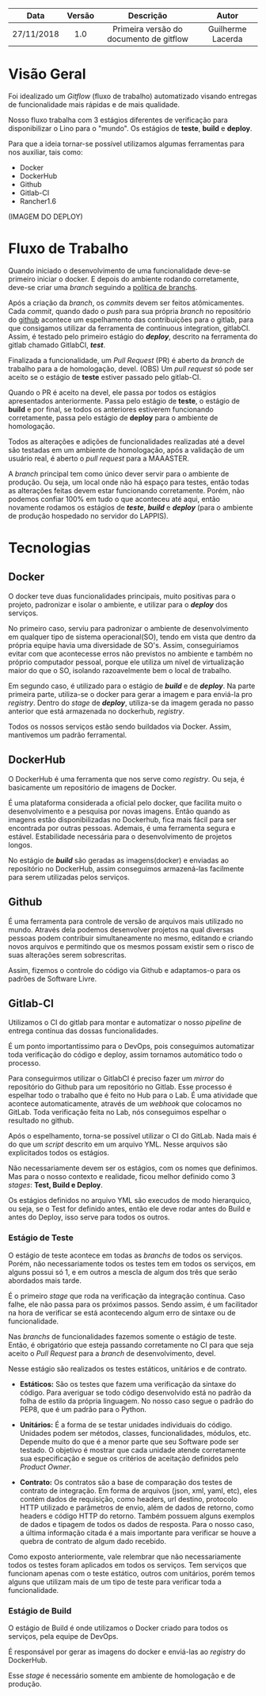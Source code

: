 | Data | Versão | Descrição | Autor |
|:----:|:------:|:---------:|:-----:|
|27/11/2018|1.0|Primeira versão do documento de gitflow | Guilherme Lacerda |

# Visão Geral

Foi idealizado um _Gitflow_ (fluxo de trabalho) automatizado visando entregas de funcionalidade mais rápidas e de mais qualidade.

Nosso fluxo trabalha com 3 estágios diferentes de verificação para disponibilizar o Lino para o "mundo". Os estágios de **teste**, **build** e **deploy**.

Para que a ideia tornar-se possível utilizamos algumas ferramentas para nos auxiliar, tais como:

* Docker
* DockerHub
* Github
* Gitlab-CI
* Rancher1.6

(IMAGEM DO DEPLOY)

# Fluxo de Trabalho

Quando iniciado o desenvolvimento de uma funcionalidade deve-se primeiro iniciar o docker. E depois do ambiente rodando corretamente, deve-se criar uma _branch_ seguindo a [política de branchs](https://github.com/fga-eps-mds/2018.2-Lino/blob/master/docs/policies/branches.md).

Após a criação da _branch_, os _commits_ devem ser feitos atômicamentes. Cada _commit_, quando dado o _push_ para sua própria _branch_ no repositório do [github](https://github.com/fga-eps-mds/2018.2-Lino) acontece um espelhamento das contribuições para o gitlab, para que consigamos utilizar da ferramenta de continuous integration, gitlabCI. Assim, é testado pelo primeiro estágio do **_deploy_**, descrito na ferramenta do gitlab chamado GitlabCI, **_test_**.

Finalizada a funcionalidade, um _Pull Request_ (PR) é aberto da _branch_ de trabalho para a de homologação, devel. (OBS) Um _pull request_ só pode ser aceito se o estágio de **teste** estiver passado pelo gitlab-CI.

Quando o PR é aceito na devel, ele passa por todos os estágios apresentados anteriormente. Passa pelo estágio de **teste**, o estágio de **build** e por final, se todos os anteriores estiverem funcionando corretamente, passa pelo estágio de **deploy** para o ambiente de homologação.

Todos as alterações e adições de funcionalidades realizadas até a devel são testadas em um ambiente de homologação, após a validação de um usuário real, é aberto o _pull request_ para a MAAASTER.

A _branch_ principal tem como único dever servir para o ambiente de produção. Ou seja, um local onde não há espaço para testes, então todas as alterações feitas devem estar funcionando corretamente. Porém, não podemos confiar 100% em tudo o que aconteceu até aqui, então novamente rodamos os estágios de **_teste_**, **_build_** e **_deploy_** (para o ambiente de produção hospedado no servidor do LAPPIS).

# Tecnologias

## Docker
  O docker teve duas funcionalidades principais, muito positivas para o projeto, padronizar e isolar o ambiente, e utilizar para o **_deploy_** dos serviços.

  No primeiro caso, serviu para padronizar o ambiente de desenvolvimento em qualquer tipo de sistema operacional(SO), tendo em vista que dentro da própria equipe havia uma diversidade de SO's. Assim, conseguiriamos evitar com que acontecesse erros não previstos no ambiente e também no próprio computador pessoal, porque ele utiliza um nível de virtualização maior do que o SO, isolando razoavelmente bem o local de trabalho.

  Em segundo caso, é utilizado para o estágio de **_build_** e de **_deploy_**. Na parte primeira parte, utiliza-se o docker para gerar a imagem e para enviá-la pro _registry_. Dentro do _stage_ de **_deploy_**, utiliza-se da imagem gerada no passo anterior que está armazenada no dockerhub, _registry_.

  Todos os nossos serviços estão sendo buildados via Docker. Assim, mantivemos um padrão ferramental.

## DockerHub
  O DockerHub é uma ferramenta que nos serve como _registry_. Ou seja, é basicamente um repositório de imagens de Docker.

  É uma plataforma considerada a oficial pelo docker, que facilita muito o desenvolvimento e a pesquisa por novas imagens. Então quando as imagens estão disponibilizadas no Dockerhub, fica mais fácil para ser encontrada por outras pessoas. Ademais, é uma ferramenta segura e estável. Estabilidade necessária para o desenvolvimento de projetos longos.

  No estágio de **_build_** são geradas as imagens(docker) e enviadas ao repositório no DockerHub, assim conseguimos armazená-las facilmente para serem utilizadas pelos serviços.

## Github
  É uma ferramenta para controle de versão de arquivos mais utilizado no mundo. Através dela podemos desenvolver projetos na qual diversas pessoas podem contribuir simultaneamente no mesmo, editando e criando novos arquivos e permitindo que os mesmos possam existir sem o risco de suas alterações serem sobrescritas.

  Assim, fizemos o controle do código via Github e adaptamos-o para os padrões de Software Livre.

## Gitlab-CI
  Utilizamos o CI do gitlab para montar e automatizar o nosso _pipeline_ de entrega contínua das dossas funcionalidades.

  É um ponto importantíssimo para o DevOps, pois conseguimos automatizar toda verificação do código e deploy, assim tornamos automático todo o processo.

  Para conseguirmos utilizar o GitlabCI é preciso fazer um _mirror_ do repositório do Github para um repositório no Gitlab. Esse processo é espelhar todo o trabalho que é feito no Hub para o Lab. É uma atividade que acontece automaticamente, através de um _webhook_ que colocamos no GitLab. Toda verificação feita no Lab, nós conseguimos espelhar o resultado no github.

  Após o espelhamento, torna-se possível utilizar o CI do GitLab. Nada mais é do que um _script_ descrito em um arquivo YML. Nesse arquivos são explicitados todos os estágios.

  Não necessariamente devem ser os estágios, com os nomes que definimos. Mas para o nosso contexto e realidade, ficou melhor definido como 3 _stages_: **Test, Build e Deploy**.

  Os estágios definidos no arquivo YML são execudos de modo hierarquico, ou seja, se o Test for definido antes, então ele deve rodar antes do Build e antes do Deploy, isso serve para todos os outros.

### Estágio de Teste
  O estágio de teste acontece em todas as _branchs_ de todos os serviços. Porém, não necessariamente todos os testes tem em todos os serviços, em alguns possui só 1, e em outros a mescla de algum dos três que serão abordados mais tarde.

  É o primeiro _stage_ que roda na verificação da integração contínua. Caso falhe, ele não passa para os próximos passos. Sendo assim, é um facilitador na hora de verificar se está acontecendo algum erro de sintaxe ou de funcionalidade.

  Nas _branchs_ de funcionalidades fazemos somente o estágio de teste. Então, é obrigatório que esteja passando corretamente no CI para que seja aceito o _Pull Request_ para a _branch_ de desenvolvimento, devel.

  Nesse estágio são realizados os testes estáticos, unitários e de contrato.

* **Estáticos:** São os testes que fazem uma verificação da sintaxe do código. Para averiguar se todo código desenvolvido está no padrão da folha de estilo da própria linguagem. No nosso caso segue o padrão do PEP8, que é um padrão para o Python.

* **Unitários:**  É a forma de se testar unidades individuais do código. Unidades podem ser métodos, classes, funcionalidades, módulos, etc. Depende muito do que é a menor parte que seu Software pode ser testado. O objetivo é mostrar que cada unidade atende corretamente sua especificação e segue os critérios de aceitação definidos pelo _Product Owner_.

* **Contrato:** Os contratos são a base de comparação dos testes de contrato de integração. Em forma de arquivos (json, xml, yaml, etc), eles contém dados de requisição, como headers, url destino, protocolo HTTP utilizado e parâmetros de envio, além de dados de retorno, como headers e código HTTP do retorno. Também possuem alguns exemplos de dados e tipagem de todos os dados de resposta. Para o nosso caso, a última informação citada é a mais importante para verificar se houve a quebra de contrato de algum dado recebido.

Como exposto anteriormente, vale relembrar que não necessariamente todos os testes foram aplicados em todos os serviços. Tem serviços que funcionam apenas com o teste estático, outros com unitários, porém temos alguns que utilizam mais de um tipo de teste para verificar toda a funcionalidade.

### Estágio de Build
  O estágio de Build é onde utilizamos o Docker criado para todos os serviços, pela equipe de DevOps.

  É responsável por gerar as imagens do docker e enviá-las ao _registry_ do DockerHub.

  Esse _stage_ é necessário somente em ambiente de homologação e de produção.
